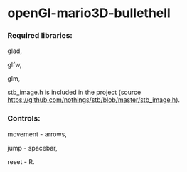 # openGl-mario3D-bullethell

### Required libraries:

glad,

glfw,

glm, 

stb_image.h is included in the project (source https://github.com/nothings/stb/blob/master/stb_image.h).



### Controls: 

movement - arrows,

jump - spacebar,

reset - R.
